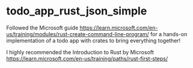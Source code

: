# todo_app_rust_json_simple
Followed the Microsoft guide https://learn.microsoft.com/en-us/training/modules/rust-create-command-line-program/ for a hands-on implementation of a todo app with crates to bring everything together!

I highly recommended the Introduction to Rust by Microsoft https://learn.microsoft.com/en-us/training/paths/rust-first-steps/